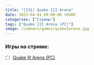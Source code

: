 ```yaml
---
title: "[231] Quake III Arena"
date: 2023-04-01 09:00:00 +0300
categories: ["Стримы"]
tags: ["Quake III Arena (PC)"]
image: /commons/games/quake3arena.jpg
---
```


### Игры на стриме:
+ [ ] [Quake III Arena (PC)](/tags/quake-iii-arena-pc)

